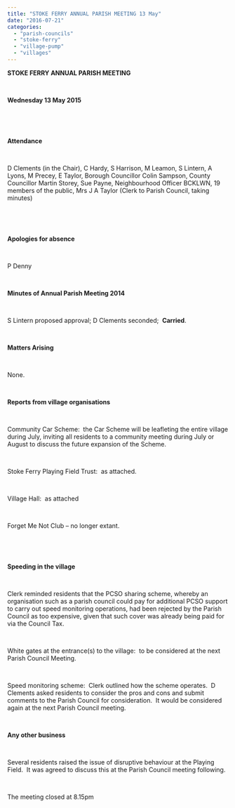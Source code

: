 ```yaml
---
title: "STOKE FERRY ANNUAL PARISH MEETING 13 May"
date: "2016-07-21"
categories: 
  - "parish-councils"
  - "stoke-ferry"
  - "village-pump"
  - "villages"
---
```


**STOKE FERRY ANNUAL PARISH MEETING**

 

**Wednesday 13 May 2015**

 

 

**Attendance**

 

D Clements (in the Chair), C Hardy, S Harrison, M Leamon, S Lintern, A Lyons, M Precey, E Taylor, Borough Councillor Colin Sampson, County Councillor Martin Storey, Sue Payne, Neighbourhood Officer BCKLWN, 19 members of the public, Mrs J A Taylor (Clerk to Parish Council, taking minutes)

 

 

**Apologies for absence**

 

P Denny

 

**Minutes of Annual Parish Meeting 2014**

 

S Lintern proposed approval; D Clements seconded;  **Carried**.

 

**Matters Arising**

 

None.

 

**Reports from village organisations**

 

Community Car Scheme:  the Car Scheme will be leafleting the entire village during July, inviting all residents to a community meeting during July or August to discuss the future expansion of the Scheme.

 

Stoke Ferry Playing Field Trust:  as attached.

 

Village Hall:  as attached

 

Forget Me Not Club – no longer extant.

 

 

**Speeding in the village**

 

Clerk reminded residents that the PCSO sharing scheme, whereby an organisation such as a parish council could pay for additional PCSO support to carry out speed monitoring operations, had been rejected by the Parish Council as too expensive, given that such cover was already being paid for via the Council Tax.

 

White gates at the entrance(s) to the village:  to be considered at the next Parish Council Meeting.

 

Speed monitoring scheme:  Clerk outlined how the scheme operates.  D Clements asked residents to consider the pros and cons and submit comments to the Parish Council for consideration.  It would be considered again at the next Parish Council meeting.

 

**Any other business**

 

Several residents raised the issue of disruptive behaviour at the Playing Field.  It was agreed to discuss this at the Parish Council meeting following.

 

The meeting closed at 8.15pm
